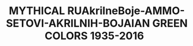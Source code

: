 ---
title: "MYTHICAL RUAkrilneBoje-AMMO-SETOVI-AKRILNIH-BOJAIAN GREEN COLORS 1935-2016   "
price: "TBA"
desc: "Set Akrilnih Boja , Oklop"
img_path: "/assets/img/A.MIG-7160.jpg"
brand: AMMO
available: true
special_offer: false
soon: false
cat: "Akrilne-Boje"
subcat: "AB-AMMO"
subsubcat: "AkrilneBoje-AMMO-SETOVI-AKRILNIH-BOJA"
---